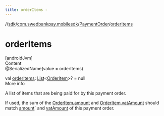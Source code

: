 ```yaml
---
title: orderItems -
---
```

//[sdk](../../../index)/[com.swedbankpay.mobilesdk](../index)/[PaymentOrder](index)/[orderItems](order-items)



# orderItems  
[androidJvm]  
Content  
@SerializedName(value = orderItems)  
  
val [orderItems](order-items): [List](https://kotlinlang.org/api/latest/jvm/stdlib/kotlin.collections/-list/index.html)<[OrderItem](../-order-item/index)>? = null  
More info  


A list of items that are being paid for by this payment order.



If used, the sum of the [OrderItem.amount](../-order-item/amount) and [OrderItem.vatAmount](../-order-item/vat-amount) should match [amount](amount)` and [vatAmount](vat-amount) of this payment order.

  



